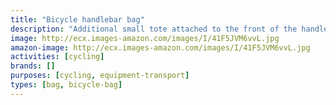 ```yaml
---
title: "Bicycle handlebar bag"
description: "Additional small tote attached to the front of the handlebar."
image: http://ecx.images-amazon.com/images/I/41F5JVM6vvL.jpg
amazon-image: http://ecx.images-amazon.com/images/I/41F5JVM6vvL.jpg
activities: [cycling]
brands: []
purposes: [cycling, equipment-transport]
types: [bag, bicycle-bag]
---
```

